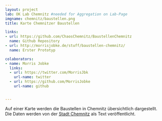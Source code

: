 ```yaml
---
layout: project
lab: OK Lab Chemnitz #needed for Aggregation on Lab-Page
imgname: chemnitz/baustellen.png
title: Karte Chemnitzer Baustellen

links:
- url: https://github.com/ChaosChemnitz/BaustellenChemnitz
  name: Github Repository
- url: http://morrisjobke.de/stuff/baustellen-chemnitz/
  name: Erster Prototyp

colaborators:
- name: Morris Jobke
  links:
  - url: https://twitter.com/MorrisJbk
    url-name: twitter
  - url: https://github.com/MorrisJobke
    url-name: github


---
```


Auf einer Karte werden die Baustellen in Chemnitz übersichtlich dargestellt. Die Daten werden von der [Stadt Chemnitz][] als Text veröffentlicht.

[Stadt Chemnitz]: http://www.chemnitz.de/chemnitz/de/aktuelles/baustellenservice/index.itl
